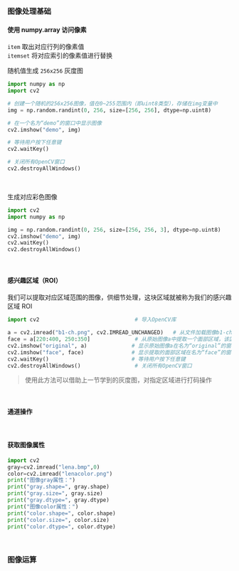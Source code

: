### 图像处理基础

#### 使用 numpy.array 访问像素

`item` 取出对应行列的像素值  
`itemset` 将对应索引的像素值进行替换

随机值生成 `256x256` 灰度图

```py
import numpy as np
import cv2

# 创建一个随机的256x256图像，值在0~255范围内（即uint8类型），存储在img变量中
img = np.random.randint(0, 256, size=[256, 256], dtype=np.uint8)

# 在一个名为“demo”的窗口中显示图像
cv2.imshow("demo", img)

# 等待用户按下任意键
cv2.waitKey()

# 关闭所有OpenCV窗口
cv2.destroyAllWindows()
```

<br>

生成对应彩色图像

```py
import cv2
import numpy as np

img = np.random.randint(0, 256, size=[256, 256, 3], dtype=np.uint8)
cv2.imshow("demo", img)
cv2.waitKey()
cv2.destroyAllWindows()
```

<br>

#### 感兴趣区域（ROI）

我们可以提取对应区域范围的图像，供细节处理，这块区域就被称为我们的感兴趣区域 ROI

```py
import cv2                              # 导入OpenCV库

a = cv2.imread("b1-ch.png", cv2.IMREAD_UNCHANGED)   # 从文件加载图像b1-ch.png，并存储在变量a中，以不变形式加载图像
face = a[220:400, 250:350]              # 从原始图像a中提取一个面部区域，该区域的坐标从第220行第250列开始，到第400行第350列结束
cv2.imshow("original", a)              # 显示原始图像a在名为“original”的窗口中
cv2.imshow("face", face)               # 显示提取的面部区域在名为“face”的窗口中
cv2.waitKey()                          # 等待用户按下任意键
cv2.destroyAllWindows()                 # 关闭所有OpenCV窗口
```

> 使用此方法可以借助上一节学到的灰度图，对指定区域进行打码操作

<br>

#### 通道操作

<br>

#### 获取图像属性

```py
import cv2
gray=cv2.imread("lena.bmp",0)
color=cv2.imread("lenacolor.png")
print("图像gray属性：")
print("gray.shape=", gray.shape)
print("gray.size=", gray.size)
print("gray.dtype=", gray.dtype)
print("图像color属性：")
print("color.shape=", color.shape)
print("color.size=", color.size)
print("color.dtype=", color.dtype)
```

<br>

### 图像运算
